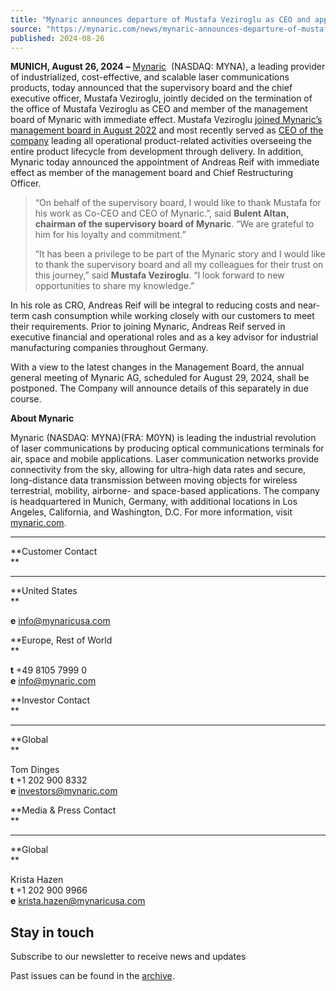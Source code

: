 ```yaml
---
title: "Mynaric announces departure of Mustafa Veziroglu as CEO and appointment of Andreas Reif as Chief Restructuring Officer; Annual General Meeting 2024 of Mynaric will be postponed"
source: "https://mynaric.com/news/mynaric-announces-departure-of-mustafa-veziroglu-as-ceo-and-appointment-of-andreas-reif-as-chief-restructuring-officer-annual-general-meeting-2024-of-mynaric-will-be-postponed/"
published: 2024-08-26
---
```

**MUNICH, August 26, 2024** **–** [Mynaric](https://mynaric.com/)  (NASDAQ: MYNA), a leading provider of industrialized, cost-effective, and scalable laser communications products, today announced that the supervisory board and the chief executive officer, Mustafa Veziroglu, jointly decided on the termination of the office of Mustafa Veziroglu as CEO and member of the management board of Mynaric with immediate effect. Mustafa Veziroglu [joined Mynaric’s management board in August 2022](https://mynaric.com/news/mynaric-hires-veteran-laser-communications-executive-mustafa-veziroglu-as-president-of-mynaric/) and most recently served as [CEO of the company](https://mynaric.com/news/mynaric-appoints-mustafa-veziroglu-as-co-ceo/) leading all operational product-related activities overseeing the entire product lifecycle from development through delivery. In addition, Mynaric today announced the appointment of Andreas Reif with immediate effect as member of the management board and Chief Restructuring Officer.

> “On behalf of the supervisory board, I would like to thank Mustafa for his work as Co-CEO and CEO of Mynaric.”, said **Bulent Altan, chairman of the supervisory board of Mynaric**. “We are grateful to him for his loyalty and commitment.”
> 
> “It has been a privilege to be part of the Mynaric story and I would like to thank the supervisory board and all my colleagues for their trust on this journey,” said **Mustafa Veziroglu**. “I look forward to new opportunities to share my knowledge.”

In his role as CRO, Andreas Reif will be integral to reducing costs and near-term cash consumption while working closely with our customers to meet their requirements. Prior to joining Mynaric, Andreas Reif served in executive financial and operational roles and as a key advisor for industrial manufacturing companies throughout Germany.

With a view to the latest changes in the Management Board, the annual general meeting of Mynaric AG, scheduled for August 29, 2024, shall be postponed. The Company will announce details of this separately in due course.

**About Mynaric**

Mynaric (NASDAQ: MYNA)(FRA: M0YN) is leading the industrial revolution of laser communications by producing optical communications terminals for air, space and mobile applications. Laser communication networks provide connectivity from the sky, allowing for ultra-high data rates and secure, long-distance data transmission between moving objects for wireless terrestrial, mobility, airborne- and space-based applications. The company is headquartered in Munich, Germany, with additional locations in Los Angeles, California, and Washington, D.C. For more information, visit [mynaric.com](https://mynaric.com/).

---

**Customer Contact  
**

---

**United States  
**

**e** [info@mynaricusa.com](https://mynaric.com/news/mynaric-announces-departure-of-mustafa-veziroglu-as-ceo-and-appointment-of-andreas-reif-as-chief-restructuring-officer-annual-general-meeting-2024-of-mynaric-will-be-postponed/)

**Europe, Rest of World  
**

**t** +49 8105 7999 0  
**e** [info@mynaric.com](https://mynaric.com/news/mynaric-announces-departure-of-mustafa-veziroglu-as-ceo-and-appointment-of-andreas-reif-as-chief-restructuring-officer-annual-general-meeting-2024-of-mynaric-will-be-postponed/)

**Investor Contact  
**

---

**Global  
**

Tom Dinges  
**t** +1 202 900 8332  
**e** [investors@mynaric.com](https://mynaric.com/news/mynaric-announces-departure-of-mustafa-veziroglu-as-ceo-and-appointment-of-andreas-reif-as-chief-restructuring-officer-annual-general-meeting-2024-of-mynaric-will-be-postponed/)

**Media & Press Contact  
**

---

**Global  
**

Krista Hazen  
**t** +1 202 900 9966  
**e** [krista.hazen@mynaricusa.com](https://mynaric.com/news/mynaric-announces-departure-of-mustafa-veziroglu-as-ceo-and-appointment-of-andreas-reif-as-chief-restructuring-officer-annual-general-meeting-2024-of-mynaric-will-be-postponed/)

## Stay in touch

Subscribe to our newsletter to receive news and updates

Past issues can be found in the [archive](https://us17.campaign-archive.com/home/?u=7b919ac48d490499a79acff9f&id=aaebe0d6df).
